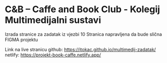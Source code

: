 # C&B – Caffe and Book Club - Kolegij Multimedijalni sustavi

Izrada stranice za zadatak iz vjezbi 10
Stranica napravljena da bude slična FIGMA projektu

Link na live stranicu 
github:  https://itokac.github.io/multimedij-zadatak/
netlify: https://projekt-book-caffe.netlify.app/



